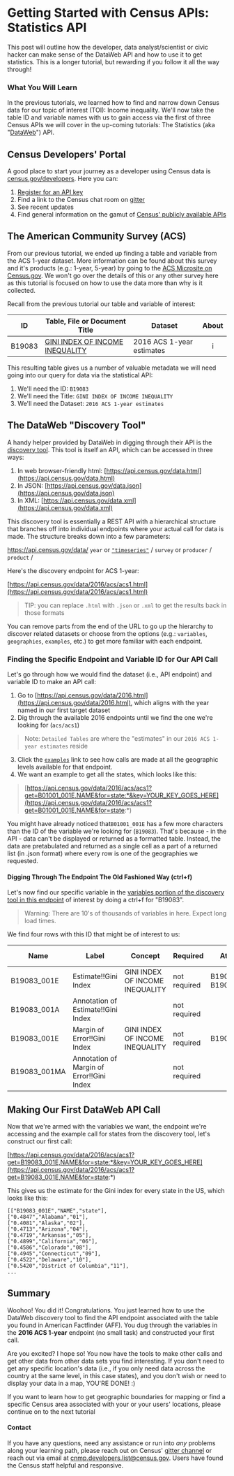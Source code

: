 # Getting Started with Census APIs: Statistics API

This post will outline how the developer, data analyst/scientist or civic hacker can make sense of the DataWeb API and how to use it to get statistics. This is a longer tutorial, but rewarding if you follow it all the way through!

### What You Will Learn

In the previous tutorials, we learned how to find and narrow down Census data for our topic of interest (TOI): Income inequality. We'll now take the table ID and variable names with us to gain access via the first of three Census APIs we will cover in the up-coming tutorials: The Statistics (aka "[DataWeb](https://api.census.gov/data.html)") API.

## Census Developers' Portal

A good place to start your journey as a developer using Census data is [census.gov/developers](https://census.gov/developers).  Here you can:
1. [Register for an API key](https://api.census.gov/data/key_signup.html)
2. Find a link to the Census chat room on [gitter](https://gitter.im/uscensusbureau/home)
3. See recent updates
4. Find general information on the gamut of [Census' publicly available APIs](https://www.census.gov/data/developers/data-sets.html)

## The American Community Survey (ACS)

From our previous tutorial, we ended up finding a table and variable from the ACS 1-year dataset. More information can be found about this survey and it's products (e.g.: 1-year, 5-year) by going to the [ACS Microsite on Census.gov](https://www.census.gov/programs-surveys/acs/). We won't go over the details of this or any other survey here as this tutorial is focused on how to use the data more than why is it collected.

Recall from the previous tutorial our table and variable of interest:

| ID | Table, File or Document Title | Dataset | About |
| --- | ---| --- | :---: |
| B19083 | [GINI INDEX OF INCOME INEQUALITY](https://factfinder.census.gov/faces/tableservices/jsf/pages/productview.xhtml?pid=ACS_16_1YR_B19083&prodType=table) | 2016 ACS 1-year estimates | i |

This resulting table gives us a number of valuable metadata we will need going into our query for data via the statistical API:

1. We'll need the ID: `B19083`
2. We'll need the Title: `GINI INDEX OF INCOME INEQUALITY`
3. We'll need the Dataset: `2016 ACS 1-year estimates`

## The DataWeb "Discovery Tool"

A handy helper provided by DataWeb in digging through their API is the [discovery tool](https://api.census.gov/data.html). This tool is itself an API, which can be accessed in three ways:
1. In web browser-friendly html: [https://api.census.gov/data.html](https://api.census.gov/data.html)
2. In JSON: [https://api.census.gov/data.json](https://api.census.gov/data.json)
3. In XML: [https://api.census.gov/data.xml](https://api.census.gov/data.xml)

This discovery tool is essentially a REST API with a hierarchical structure that branches off into individual endpoints where your actual call for data is made. The structure breaks down into a few parameters:

https://api.census.gov/data/ `year` or [`"timeseries"`](https://api.census.gov/data/timeseries.html) / `survey` or `producer` / `product` /

Here's the discovery endpoint for ACS 1-year:

[https://api.census.gov/data/2016/acs/acs1.html](https://api.census.gov/data/2016/acs/acs1.html)

> TIP: you can replace `.html` with `.json` or `.xml` to get the results back in those formats

You can remove parts from the end of the URL to go up the hierarchy to discover related datasets or choose from the options (e.g.: `variables`, `geographies`, `examples`, etc.) to get more familiar with each endpoint.

### Finding the Specific Endpoint and Variable ID for Our API Call

Let's go through how we would find the dataset (i.e., API endpoint) and variable ID to make an API call:

1. Go to [https://api.census.gov/data/2016.html](https://api.census.gov/data/2016.html), which aligns with the year named in our first target dataset
2. Dig through the available 2016 endpoints until we find the one we're looking for (`acs/acs1`)
> Note: `Detailed Tables` are where the "estimates" in our `2016 ACS 1-year estimates` reside

3. Click the [`examples`](https://api.census.gov/data/2016/acs/acs1/examples.html) link to see how calls are made at all the geographic levels available for that endpoint.
4. We want an example to get all the states, which looks like this: 
> [https://api.census.gov/data/2016/acs/acs1?get=B01001_001E,NAME&for=state:*&key=YOUR_KEY_GOES_HERE](https://api.census.gov/data/2016/acs/acs1?get=B01001_001E,NAME&for=state:*)

You might have already noticed that`B01001_001E` has a few more characters than the ID of the variable we're looking for (`B19083`). That's because - in the API - data can't be displayed or returned as a formatted table. Instead, the data are pretabulated and returned as a single cell as a part of a returned list (in .json format) where every row is one of the geographies we requested.

#### Digging Through The Endpoint The Old Fashioned Way (ctrl+f)

Let's now find our specific variable in the [variables portion of the discovery tool in this endpoint](https://api.census.gov/data/2016/acs/acs1/variables.html) of interest by doing a ctrl+f for "B19083". 
> Warning: There are 10's of thousands of variables in here. Expect long load times.

We find four rows with this ID that might be of interest to us:

| Name | Label | Concept | Required | Attributes | Limit | Predicate Type | Group | Valid Value |
| --- | --- | --- | --- | --- | --- | --- |--- | --- |
| B19083_001E | Estimate!!Gini Index | GINI INDEX OF INCOME INEQUALITY | not required | B19083_001M, B19083_001EA | 0 | int | B19083 | N/A |
| B19083_001A | Annotation of Estimate!!Gini Index	 |   | not required |  | 0 | int | B19083 | N/A |
| B19083_001E | Margin of Error!!Gini Index | GINI INDEX OF INCOME INEQUALITY | not required | B19083_001M | 0 | int | B19083 | N/A |
| B19083_001MA | Annotation of Margin of Error!!Gini Index |   | not required |  | 0 | int | B19083 | N/A |


## Making Our First DataWeb API Call

Now that we're armed with the variables we want, the endpoint we're accessing and the example call for states from the discovery tool, let's construct our first call:

[https://api.census.gov/data/2016/acs/acs1?get=B19083_001E,NAME&for=state:*&key=YOUR_KEY_GOES_HERE](https://api.census.gov/data/2016/acs/acs1?get=B19083_001E,NAME&for=state:*)

This gives us the estimate for the Gini index for every state in the US, which looks like this:

```
[["B19083_001E","NAME","state"],
["0.4847","Alabama","01"],
["0.4081","Alaska","02"],
["0.4713","Arizona","04"],
["0.4719","Arkansas","05"],
["0.4899","California","06"],
["0.4586","Colorado","08"],
["0.4945","Connecticut","09"],
["0.4522","Delaware","10"],
["0.5420","District of Columbia","11"],
...
```

## Summary

Woohoo! You did it! Congratulations. You just learned how to use the DataWeb discovery tool to find the API endpoint associated with the table you found in American Factfinder (AFF). You dug through the variables in the **2016 ACS 1-year** endpoint (no small task) and constructed your first call.

Are you excited? I hope so! You now have the tools to make other calls and get other data from other data sets you find interesting. If you don't need to get any specific location's data (i.e., if you only need data across the country at the same level, in this case states), and you don't wish or need to display your data in a map, YOU'RE DONE! :)

If you want to learn how to get geographic boundaries for mapping or find a specific Census area associated with your or your users' locations, please continue on to the next tutorial


#### Contact
If you have any questions, need any assistance or run into *any* problems along your learning path, please reach out on Census' [gitter channel](https://gitter.im/uscensusbureau/home) or reach out via email at [cnmp.developers.list@census.gov](mailto:cnmp.developers.list@census.gov). Users have found the Census staff helpful and responsive.
<!--stackedit_data:
eyJoaXN0b3J5IjpbLTE2NTI5MzUwNzEsLTE1ODE4NTI3OTFdfQ
==
-->